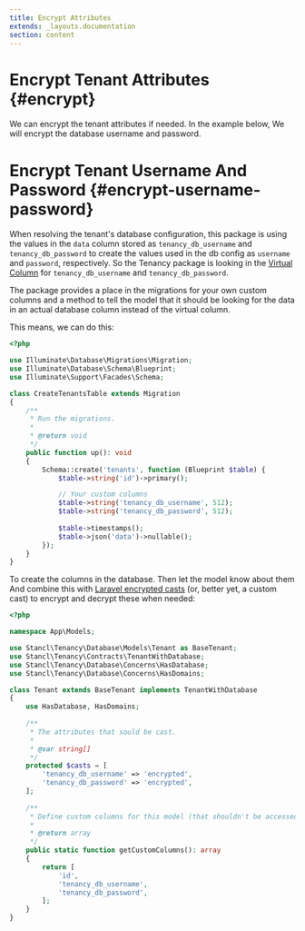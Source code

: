 ```yaml
---
title: Encrypt Attributes
extends: _layouts.documentation
section: content
---
```


# Encrypt Tenant Attributes {#encrypt}

We can encrypt the tenant attributes if needed. In the example below, We will encrypt the database username and password.

# Encrypt Tenant Username And Password {#encrypt-username-password}

When resolving the tenant's database configuration, this package is using the values in the `data` column stored as `tenancy_db_username` and `tenancy_db_password` 
to create the values used in the db config as `username` and `password`, respectively. So the Tenancy package is looking in the [Virtual Column](https://github.com/archtechx/virtualcolumn) for `tenancy_db_username` and `tenancy_db_password`.

The package provides a place in the migrations for your own custom columns and a method to tell the model that it should be looking for the data in an actual database column instead of the virtual column.

This means, we can do this:

```php
<?php

use Illuminate\Database\Migrations\Migration;
use Illuminate\Database\Schema\Blueprint;
use Illuminate\Support\Facades\Schema;

class CreateTenantsTable extends Migration
{
    /**
     * Run the migrations.
     *
     * @return void
     */
    public function up(): void
    {
        Schema::create('tenants', function (Blueprint $table) {
            $table->string('id')->primary();

            // Your custom columns
            $table->string('tenancy_db_username', 512);
            $table->string('tenancy_db_password', 512);
            
            $table->timestamps();
            $table->json('data')->nullable();
        });
    }
}
```

To create the columns in the database. Then let the model know about them And combine this with [Laravel encrypted casts](https://laravel.com/docs/9.x/eloquent-mutators#encrypted-casting) 
(or, better yet, a custom cast) to encrypt and decrypt these when needed:

```php
<?php

namespace App\Models;

use Stancl\Tenancy\Database\Models\Tenant as BaseTenant;
use Stancl\Tenancy\Contracts\TenantWithDatabase;
use Stancl\Tenancy\Database\Concerns\HasDatabase;
use Stancl\Tenancy\Database\Concerns\HasDomains;

class Tenant extends BaseTenant implements TenantWithDatabase
{
    use HasDatabase, HasDomains;
    
    /**
     * The attributes that sould be cast.
     *
     * @var string[]
     */
    protected $casts = [
        'tenancy_db_username' => 'encrypted',
        'tenancy_db_password' => 'encrypted',
    ];
    
    /**
     * Define custom columns for this model (that shouldn't be accessed via 'data' property).
     *
     * @return array
     */
    public static function getCustomColumns(): array
    {
        return [
            'id',
            'tenancy_db_username',
            'tenancy_db_password',
        ];
    }
}
```